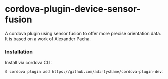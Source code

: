 # cordova-plugin-device-sensor-fusion

A cordova plugin using sensor fusion to offer more precise orientation data.
It is based on a work of Alexander Pacha.

### Installation

Install via cordova CLI:

```sh
$ cordova plugin add https://github.com/adirtyshame/cordova-plugin-device-sensor-fusion.git
```